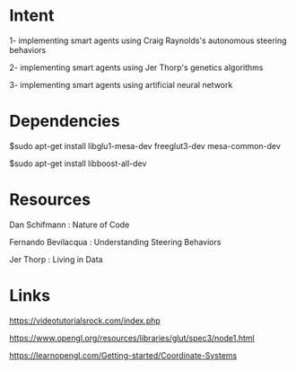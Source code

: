 # Intent
1- implementing smart agents using Craig Raynolds's autonomous steering behaviors

2- implementing smart agents using Jer Thorp's genetics algorithms 

3- implementing smart agents using artificial neural network 

# Dependencies
$sudo apt-get install libglu1-mesa-dev freeglut3-dev mesa-common-dev

$sudo apt-get install libboost-all-dev

# Resources

Dan Schifmann : Nature of Code

Fernando Bevilacqua : Understanding Steering Behaviors

Jer Thorp : Living in Data

# Links

https://videotutorialsrock.com/index.php

https://www.opengl.org/resources/libraries/glut/spec3/node1.html

https://learnopengl.com/Getting-started/Coordinate-Systems